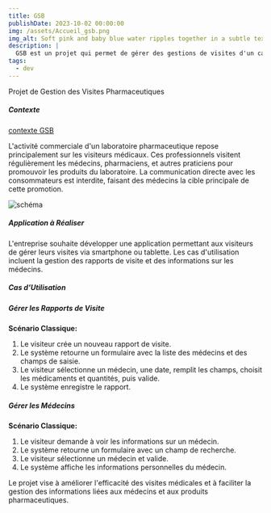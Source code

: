 ```yaml
---
title: GSB
publishDate: 2023-10-02 00:00:00
img: /assets/Accueil_gsb.png
img_alt: Soft pink and baby blue water ripples together in a subtle texture.
description: |
  GSB est un projet qui permet de gérer des gestions de visites d'un cabinet 
tags:
  - dev
---
```


Projet de Gestion des Visites Pharmaceutiques

##### Contexte

[contexte GSB](https://docs.google.com/document/d/1k95FoHZHtKPw_loy_OsnM6d9NKNCblx4/edit?usp=drive_link&ouid=110825727112047897170&rtpof=true&sd=true)

L'activité commerciale d'un laboratoire pharmaceutique repose principalement sur les visiteurs médicaux. Ces professionnels visitent régulièrement les médecins, pharmaciens, et autres praticiens pour promouvoir les produits du laboratoire. La communication directe avec les consommateurs est interdite, faisant des médecins la cible principale de cette promotion.

![schéma](/assets/schema_gsb.jpg)

##### Application à Réaliser

L'entreprise souhaite développer une application permettant aux visiteurs de gérer leurs visites via smartphone ou tablette. Les cas d'utilisation incluent la gestion des rapports de visite et des informations sur les médecins.

##### Cas d'Utilisation

##### Gérer les Rapports de Visite

**Scénario Classique:**
1. Le visiteur crée un nouveau rapport de visite.
2. Le système retourne un formulaire avec la liste des médecins et des champs de saisie.
3. Le visiteur sélectionne un médecin, une date, remplit les champs, choisit les médicaments et quantités, puis valide.
4. Le système enregistre le rapport.



##### Gérer les Médecins

**Scénario Classique:**
1. Le visiteur demande à voir les informations sur un médecin.
2. Le système retourne un formulaire avec un champ de recherche.
3. Le visiteur sélectionne un médecin et valide.
4. Le système affiche les informations personnelles du médecin.


Le projet vise à améliorer l'efficacité des visites médicales et à faciliter la gestion des informations liées aux médecins et aux produits pharmaceutiques.
